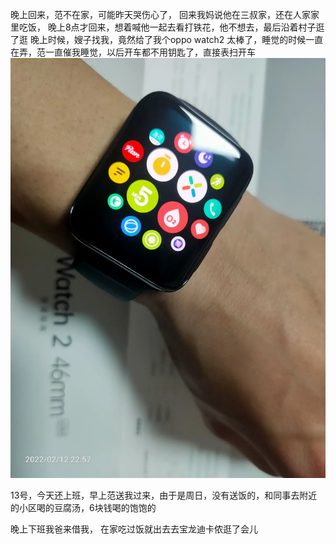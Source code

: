 晚上回来，范不在家，可能昨天哭伤心了， 回来我妈说他在三叔家，还在人家家里吃饭， 晚上8点才回来，想着喊他一起去看打铁花，他不想去，最后沿着村子逛了逛
晚上时候，嫂子找我，竟然给了我个oppo watch2  太棒了，睡觉的时候一直在弄，范一直催我睡觉，以后开车都不用钥匙了，直接表扫开车![](../img/6904315-1ce7607793de3151.jpg)





13号，今天还上班，早上范送我过来，由于是周日，没有送饭的，和同事去附近的小区喝的豆腐汤，6块钱喝的饱饱的

晚上下班我爸来借我， 在家吃过饭就出去去宝龙迪卡侬逛了会儿
